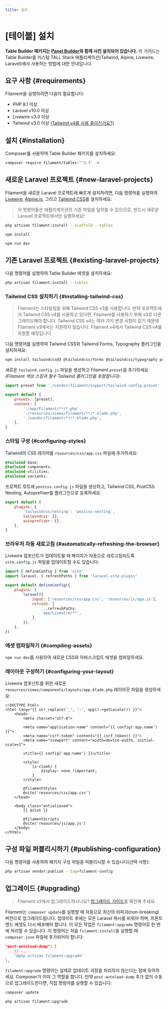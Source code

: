 ```yaml
---
title: 설치
---
```

# [테이블] 설치
**Table Builder 패키지는 [Panel Builder](/filament/3.x/panels/getting-started)와 함께 사전 설치되어 있습니다.** 이 가이드는 Table Builder를 커스텀 TALL Stack 애플리케이션(Tailwind, Alpine, Livewire, Laravel)에서 사용하는 방법에 대한 안내입니다.

## 요구 사항 {#requirements}

Filament을 실행하려면 다음이 필요합니다:

- PHP 8.1 이상
- Laravel v10.0 이상
- Livewire v3.0 이상
- Tailwind v3.0 이상 [(Tailwind v4를 사용 중이신가요?)](#installing-tailwind-css)

## 설치 {#installation}

Composer를 사용하여 Table Builder 패키지를 설치하세요:

```bash
composer require filament/tables:"^3.3" -W
```

## 새로운 Laravel 프로젝트 {#new-laravel-projects}

Filament을 새로운 Laravel 프로젝트에 빠르게 설치하려면, 다음 명령어를 실행하여 [Livewire](https://livewire.laravel.com), [Alpine.js](https://alpinejs.dev), 그리고 [Tailwind CSS](https://tailwindcss.com)를 설치하세요:

> 이 명령어들은 애플리케이션의 기존 파일을 덮어쓸 수 있으므로, 반드시 새로운 Laravel 프로젝트에서만 실행하세요!

```bash
php artisan filament:install --scaffold --tables

npm install

npm run dev
```

## 기존 Laravel 프로젝트 {#existing-laravel-projects}

다음 명령어를 실행하여 Table Builder 에셋을 설치하세요:

```bash
php artisan filament:install --tables
```

### Tailwind CSS 설치하기 {#installing-tailwind-css}

> Filament는 스타일링을 위해 Tailwind CSS v3를 사용합니다. 만약 프로젝트에서 Tailwind CSS v4를 사용하고 있다면, Filament를 사용하기 위해 v3로 다운그레이드해야 합니다. Tailwind CSS v4는 여러 가지 변경 사항이 있기 때문에 Filament v3에서는 지원하지 않습니다. Filament v4에서 Tailwind CSS v4를 지원할 예정입니다.

다음 명령어를 실행하여 Tailwind CSS와 Tailwind Forms, Typography 플러그인을 설치하세요:

```bash
npm install tailwindcss@3 @tailwindcss/forms @tailwindcss/typography postcss postcss-nesting autoprefixer --save-dev
```

새로운 `tailwind.config.js` 파일을 생성하고 Filament `preset`을 추가하세요 *(Filament 색상 스킴과 필수 Tailwind 플러그인을 포함합니다)*:

```js
import preset from './vendor/filament/support/tailwind.config.preset'

export default {
    presets: [preset],
    content: [
        './app/Filament/**/*.php',
        './resources/views/filament/**/*.blade.php',
        './vendor/filament/**/*.blade.php',
    ],
}
```

### 스타일 구성 {#configuring-styles}

Tailwind의 CSS 레이어를 `resources/css/app.css` 파일에 추가하세요:

```css
@tailwind base;
@tailwind components;
@tailwind utilities;
@tailwind variants;
```

프로젝트 루트에 `postcss.config.js` 파일을 생성하고, Tailwind CSS, PostCSS Nesting, Autoprefixer를 플러그인으로 등록하세요:

```js
export default {
    plugins: {
        'tailwindcss/nesting': 'postcss-nesting',
        tailwindcss: {},
        autoprefixer: {},
    },
}
```

### 브라우저 자동 새로고침 {#automatically-refreshing-the-browser}
Livewire 컴포넌트가 업데이트될 때 페이지가 자동으로 새로고침되도록 `vite.config.js` 파일을 업데이트할 수도 있습니다:

```js
import { defineConfig } from 'vite'
import laravel, { refreshPaths } from 'laravel-vite-plugin'

export default defineConfig({
    plugins: [
        laravel({
            input: ['resources/css/app.css', 'resources/js/app.js'],
            refresh: [
                ...refreshPaths,
                'app/Livewire/**',
            ],
        }),
    ],
})
```

### 에셋 컴파일하기 {#compiling-assets}

`npm run dev`를 사용하여 새로운 CSS와 자바스크립트 에셋을 컴파일하세요.

### 레이아웃 구성하기 {#configuring-your-layout}

Livewire 컴포넌트를 위한 새로운 `resources/views/components/layouts/app.blade.php` 레이아웃 파일을 생성하세요:

```blade
<!DOCTYPE html>
<html lang="{{ str_replace('_', '-', app()->getLocale()) }}">
    <head>
        <meta charset="utf-8">

        <meta name="application-name" content="{{ config('app.name') }}">
        <meta name="csrf-token" content="{{ csrf_token() }}">
        <meta name="viewport" content="width=device-width, initial-scale=1">

        <title>{{ config('app.name') }}</title>

        <style>
            [x-cloak] {
                display: none !important;
            }
        </style>

        @filamentStyles
        @vite('resources/css/app.css')
    </head>

    <body class="antialiased">
        {{ $slot }}

        @filamentScripts
        @vite('resources/js/app.js')
    </body>
</html>
```

## 구성 파일 퍼블리시하기 {#publishing-configuration}

다음 명령어를 사용하여 패키지 구성 파일을 퍼블리시할 수 있습니다(선택 사항):

```bash
php artisan vendor:publish --tag=filament-config
```

## 업그레이드 {#upgrading}

> Filament v2에서 업그레이드하시나요? [업그레이드 가이드](upgrade-guide)를 확인해 주세요.

Filament는 `composer update`를 실행할 때 자동으로 최신의 비파괴(non-breaking) 버전으로 업그레이드됩니다. 업데이트 후에는 모든 Laravel 캐시를 비워야 하며, 프론트엔드 에셋도 다시 배포해야 합니다. 이 모든 작업은 `filament:upgrade` 명령어로 한 번에 처리할 수 있습니다. 이 명령어는 처음 `filament:install`을 실행할 때 `composer.json` 파일에 추가되어야 합니다:

```json
"post-autoload-dump": [
    // ...
    "@php artisan filament:upgrade"
],
```

`filament:upgrade` 명령어는 실제로 업데이트 과정을 처리하지 않는다는 점에 유의하세요. Composer가 이미 그 역할을 합니다. 만약 `post-autoload-dump` 후크 없이 수동으로 업그레이드한다면, 직접 명령어를 실행할 수 있습니다:

```bash
composer update

php artisan filament:upgrade
```
